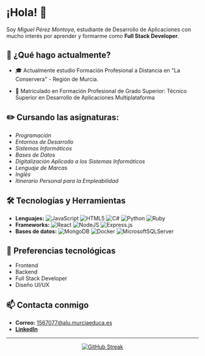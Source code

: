 # ¡Hola! 👋
Soy *Miguel Pérez Montoya*, estudiante de Desarrollo de Aplicaciones con mucho interés por aprender y formarme como **Full Stack Developer**.


## 🚀 ¿Qué hago actualmente?

- 🎓 Actualmente estudio Formación Profesional a Distancia en "La Conservera" - Región de Murcia.

- 🌱 Matriculado en Formación Profesional de Grado Superior: Técnico Superior en Desarrollo de Aplicaciones Multiplataforma


## ✏️ Cursando las asignaturas:

 - *Programación*
 - *Entornos de Desarrollo*
 - *Sistemas Informáticos*
 - *Bases de Datos*
 - *Digitalización Aplicada a los Sistemas Informáticos*
 -  *Lenguaje de Marcas*
 - *Inglés* 
 - *Itinerario Personal para la Empleabilidad*


## 🛠️ Tecnologías y Herramientas 
 - **Lenguajes:** ![JavaScript](https://img.shields.io/badge/javascript-%23323330.svg?style=for-the-badge&logo=javascript&logoColor=%23F7DF1E) ![HTML5](https://img.shields.io/badge/html5-%23E34F26.svg?style=for-the-badge&logo=html5&logoColor=white) ![C#](https://img.shields.io/badge/c%23-%23239120.svg?style=for-the-badge&logo=csharp&logoColor=white) ![Python](https://img.shields.io/badge/python-3670A0?style=for-the-badge&logo=python&logoColor=ffdd54) ![Ruby](https://img.shields.io/badge/ruby-%23CC342D.svg?style=for-the-badge&logo=ruby&logoColor=white)
 - **Frameworks:** ![React](https://img.shields.io/badge/react-%2320232a.svg?style=for-the-badge&logo=react&logoColor=%2361DAFB) ![NodeJS](https://img.shields.io/badge/node.js-6DA55F?style=for-the-badge&logo=node.js&logoColor=white) ![Express.js](https://img.shields.io/badge/express.js-%23404d59.svg?style=for-the-badge&logo=express&logoColor=%2361DAFB)
 - **Bases de datos:**   ![MongoDB](https://img.shields.io/badge/MongoDB-%234ea94b.svg?style=for-the-badge&logo=mongodb&logoColor=white) ![Docker](https://img.shields.io/badge/docker-%230db7ed.svg?style=for-the-badge&logo=docker&logoColor=white) ![MicrosoftSQLServer](https://img.shields.io/badge/Microsoft%20SQL%20Server-CC2927?style=for-the-badge&logo=microsoft%20sql%20server&logoColor=white)


## 💼 Preferencias tecnológicas
- Frontend
- Backend
- Full Stack Developer
- Diseño UI/UX

## 📫 Contacta conmigo

- **Correo:** 1567077@alu.murciaeduca.es
- [**LinkedIn**](https://www.linkedin.com/in/miguel-p%C3%A9rez-montoya-198301336/)

---

<center><a href="https://git.io/streak-stats"><img src="https://streak-stats.demolab.com?user=miguelprz3&theme=dark&hide_border=true&border_radius=25&mode=weekly" alt="GitHub Streak" /></a><center/>


